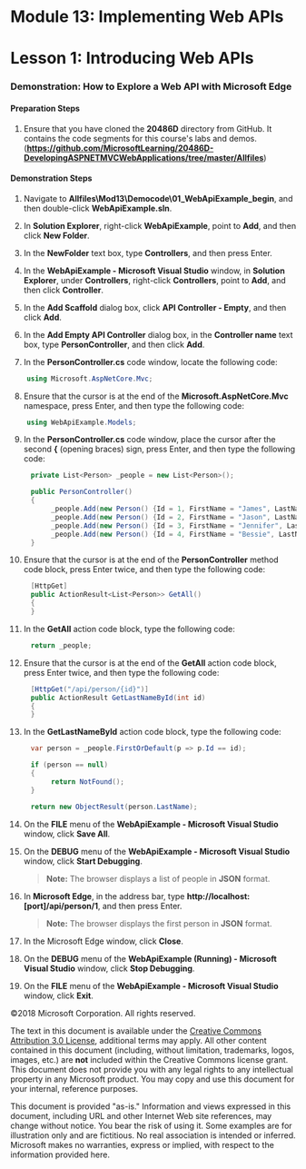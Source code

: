 # Module 13: Implementing Web APIs

# Lesson 1: Introducing Web APIs

### Demonstration: How to Explore a Web API with Microsoft Edge

#### Preparation Steps 

1.	Ensure that you have cloned the **20486D** directory from GitHub. It contains the code segments for this course's labs and demos. (**https://github.com/MicrosoftLearning/20486D-DevelopingASPNETMVCWebApplications/tree/master/Allfiles**)

#### Demonstration Steps

1. Navigate to **Allfiles\Mod13\Democode\01_WebApiExample_begin**, and then double-click **WebApiExample.sln**.

2. In **Solution Explorer**, right-click **WebApiExample**, point to **Add**, and then click **New Folder**.

3. In the **NewFolder** text box, type **Controllers**, and then press Enter.

4. In the **WebApiExample - Microsoft Visual Studio** window, in **Solution Explorer**, under **Controllers**, right-click **Controllers**, point to **Add**, and then click **Controller**.

5. In the **Add Scaffold** dialog box, click **API Controller - Empty**, and then click **Add**.

6. In the **Add Empty API Controller** dialog box, in the **Controller name** text box, type **PersonController**, and then click **Add**.

7. In the **PersonController.cs** code window, locate the following code:
  ```cs
      using Microsoft.AspNetCore.Mvc;
```
8. Ensure that the cursor is at the end of the  **Microsoft.AspNetCore.Mvc** namespace, press Enter, and then type the following code:
  ```cs
      using WebApiExample.Models;
```

9. In the **PersonController.cs** code window, place the cursor after the second **{** (opening braces) sign, press Enter, and then type the following code:
  ```cs
       private List<Person> _people = new List<Person>();

       public PersonController()
       {
            _people.Add(new Person() {Id = 1, FirstName = "James", LastName = "Sprayberry" });
            _people.Add(new Person() {Id = 2, FirstName = "Jason", LastName = "Mosley" });
            _people.Add(new Person() {Id = 3, FirstName = "Jennifer", LastName = "Dietz" });
            _people.Add(new Person() {Id = 4, FirstName = "Bessie", LastName = "Duppstadt" });
       }
```
10. Ensure that the cursor is at the end of the **PersonController** method code block, press Enter twice, and then type the following code:
  ```cs
       [HttpGet]
       public ActionResult<List<Person>> GetAll()
       {
       }
```
11. In the **GetAll** action code block, type the following code:
  ```cs
       return _people;
```
12. Ensure that the cursor is at the end of the **GetAll** action code block, press Enter twice, and then type the following code:
  ```cs
       [HttpGet("/api/person/{id}")]
       public ActionResult GetLastNameById(int id)
       {
       }
```
13. In the **GetLastNameById** action code block, type the following code:
  ```cs
       var person = _people.FirstOrDefault(p => p.Id == id);

       if (person == null)
       {
            return NotFound();
       }

       return new ObjectResult(person.LastName);
```

14. On the **FILE** menu of the **WebApiExample - Microsoft Visual Studio** window, click **Save All**.

15. On the **DEBUG** menu of the **WebApiExample - Microsoft Visual Studio** window, click **Start Debugging**.

    >**Note:** The browser displays a list of people in **JSON** format.

16. In **Microsoft Edge**, in the address bar, type **http://localhost:[port]/api/person/1**, and then press Enter.

    >**Note:** The browser displays the first person in **JSON** format.

17. In the Microsoft Edge window, click **Close**.

18. On the **DEBUG** menu of the **WebApiExample (Running) - Microsoft Visual Studio** window, click **Stop Debugging**.

19. On the **FILE** menu of the **WebApiExample - Microsoft Visual Studio** window, click **Exit**.

©2018 Microsoft Corporation. All rights reserved. 

The text in this document is available under the  [Creative Commons Attribution 3.0 License](https://creativecommons.org/licenses/by/3.0/legalcode), additional terms may apply. All other content contained in this document (including, without limitation, trademarks, logos, images, etc.) are  **not**  included within the Creative Commons license grant. This document does not provide you with any legal rights to any intellectual property in any Microsoft product. You may copy and use this document for your internal, reference purposes.

This document is provided &quot;as-is.&quot; Information and views expressed in this document, including URL and other Internet Web site references, may change without notice. You bear the risk of using it. Some examples are for illustration only and are fictitious. No real association is intended or inferred. Microsoft makes no warranties, express or implied, with respect to the information provided here.